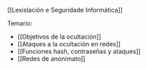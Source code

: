 [[Lexislación e Seguridade Informática]]

Temario:
+ [[Objetivos de la ocultación]]
+ [[Ataques a la ocultación en redes]]
+ [[Funciones hash, contraseñas y ataques]]
+ [[Redes de anonimato]]